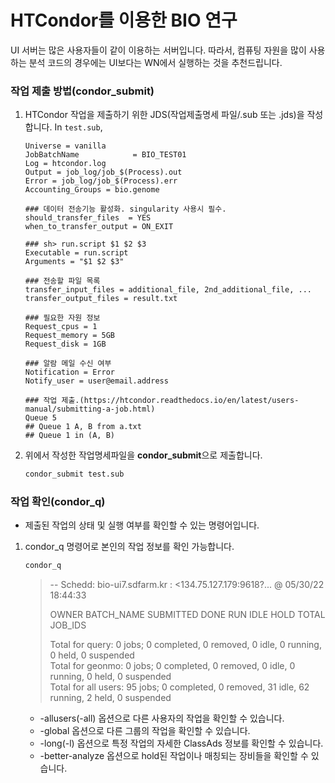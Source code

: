 # HTCondor를 이용한 BIO 연구
UI 서버는 많은 사용자들이 같이 이용하는 서버입니다. 따라서, 컴퓨팅 자원을 많이 사용하는 분석 코드의 경우에는 UI보다는 WN에서 실행하는 것을 추천드립니다.
### 작업 제출 방법(condor_submit)
1. HTCondor 작업을 제출하기 위한 JDS(작업제출명세 파일/.sub 또는 .jds)을 작성합니다.
  In `test.sub`,
   ```
   Universe = vanilla
   JobBatchName            = BIO_TEST01
   Log = htcondor.log
   Output = job_log/job_$(Process).out
   Error = job_log/job_$(Process).err
   Accounting_Groups = bio.genome
   
   ### 데이터 전송기능 활성화. singularity 사용시 필수.
   should_transfer_files  = YES
   when_to_transfer_output = ON_EXIT
   
   ### sh> run.script $1 $2 $3
   Executable = run.script
   Arguments = "$1 $2 $3"
   
   ### 전송할 파일 목록
   transfer_input_files = additional_file, 2nd_additional_file, ... 
   transfer_output_files = result.txt
   
   ### 필요한 자원 정보
   Request_cpus = 1
   Request_memory = 5GB
   Request_disk = 1GB
   
   ### 알람 메일 수신 여부
   Notification = Error
   Notify_user = user@email.address
   
   ### 작업 제출.(https://htcondor.readthedocs.io/en/latest/users-manual/submitting-a-job.html)
   Queue 5
   ## Queue 1 A, B from a.txt
   ## Queue 1 in (A, B)
   ```
1. 위에서 작성한 작업명세파일을 **condor_submit**으로 제출합니다.
    ```bash
    condor_submit test.sub
    ```
### 작업 확인(condor_q)
* 제출된 작업의 상태 및 실행 여부를 확인할 수 있는 명령어입니다.
1. condor_q 명령어로 본인의 작업 정보를 확인 가능합니다.
   ```bash
   condor_q
   ````
   > -- Schedd: bio-ui7.sdfarm.kr : <134.75.127.179:9618?... @ 05/30/22 18:44:33
   > 
   > OWNER BATCH_NAME      SUBMITTED   DONE   RUN    IDLE   HOLD  TOTAL JOB_IDS
   > 
   > Total for query: 0 jobs; 0 completed, 0 removed, 0 idle, 0 running, 0 held, 0 suspended\
   > Total for geonmo: 0 jobs; 0 completed, 0 removed, 0 idle, 0 running, 0 held, 0 suspended\
   > Total for all users: 95 jobs; 0 completed, 0 removed, 31 idle, 62 running, 2 held, 0 suspended
   * -allusers(-all) 옵션으로 다른 사용자의 작업을 확인할 수 있습니다.
   * -global 옵션으로 다른 그룹의 작업을 확인할 수 있습니다. 
   * -long(-l) 옵션으로 특정 작업의 자세한 ClassAds 정보를 확인할 수 있습니다.
   * -better-analyze 옵션으로 hold된 작업이나 매칭되는 장비들을 확인할 수 있습니다.